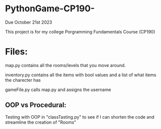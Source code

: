 # PythonGame-CP190-
Due October 21st 2023 


This project is for my college Porgramming Fundamentals Course (CP190)

# Files:

map.py contains all the rooms/levels that you move around.

inventory.py contains all the items with bool values and a list of what items the charecter has

gameFile.py calls map.py and assigns the username

## OOP vs Procedural:

Testing with OOP in "classTasting.py" to see if I can shorten the code and streamline the creation of "Rooms"
